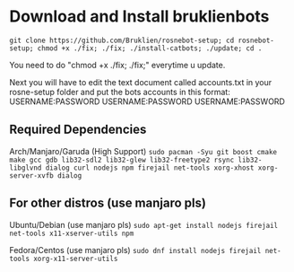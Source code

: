 # Download and Install bruklienbots

    git clone https://github.com/Bruklien/rosnebot-setup; cd rosnebot-setup; chmod +x ./fix; ./fix; ./install-catbots; ./update; cd .


You need to do "chmod +x ./fix; ./fix;" everytime u update.

Next you will have to edit the text document called accounts.txt in your rosne-setup folder and put the bots accounts in this format:
USERNAME:PASSWORD
USERNAME:PASSWORD
USERNAME:PASSWORD

## Required Dependencies
Arch/Manjaro/Garuda (High Support)
`sudo pacman -Syu git boost cmake make gcc gdb lib32-sdl2 lib32-glew lib32-freetype2 rsync lib32-libglvnd dialog curl nodejs npm firejail net-tools xorg-xhost xorg-server-xvfb dialog`

## For other distros (use manjaro pls)

Ubuntu/Debian (use manjaro pls)
`sudo apt-get install nodejs firejail net-tools x11-xserver-utils npm`

Fedora/Centos (use manjaro pls)
`sudo dnf install nodejs firejail net-tools xorg-x11-server-utils`


